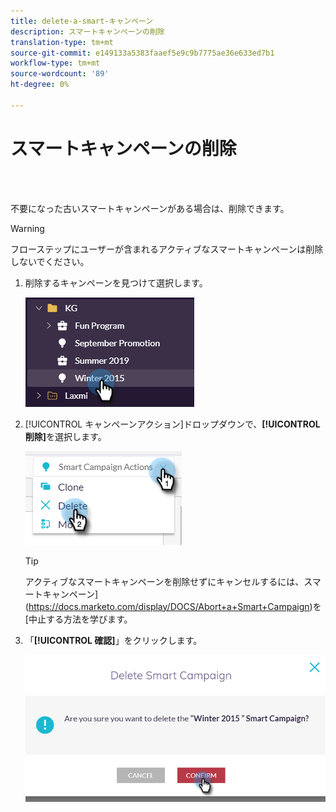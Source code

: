 ```yaml
---
title: delete-a-smart-キャンペーン
description: スマートキャンペーンの削除
translation-type: tm+mt
source-git-commit: e149133a5383faaef5e9c9b7775ae36e633ed7b1
workflow-type: tm+mt
source-wordcount: '89'
ht-degree: 0%

---
```



# スマートキャンペーンの削除

<br> 

不要になった古いスマートキャンペーンがある場合は、削除できます。

>[!WARNING]
>
>フローステップにユーザーが含まれるアクティブなスマートキャンペーンは削除しないでください。

1. 削除するキャンペーンを見つけて選択します。

   ![イメージ1](/help/sky/assets/smart-campaigns/delete-a-smart-campaign/delete-a-smart-campaign-1.png)

1. [!UICONTROL キャンペーンアクション]ドロップダウンで、**[!UICONTROL 削除]**&#x200B;を選択します。

   ![イメージ2](/help/sky/assets/smart-campaigns/delete-a-smart-campaign/delete-a-smart-campaign-2.png)

   >[!TIP]
   >
   >アクティブなスマートキャンペーンを削除せずにキャンセルするには、スマートキャンペーン](https://docs.marketo.com/display/DOCS/Abort+a+Smart+Campaign)を[中止する方法を学びます。

1. 「**[!UICONTROL 確認]**」をクリックします。

   ![イメージ3](/help/sky/assets/smart-campaigns/delete-a-smart-campaign/delete-a-smart-campaign-3.png)
